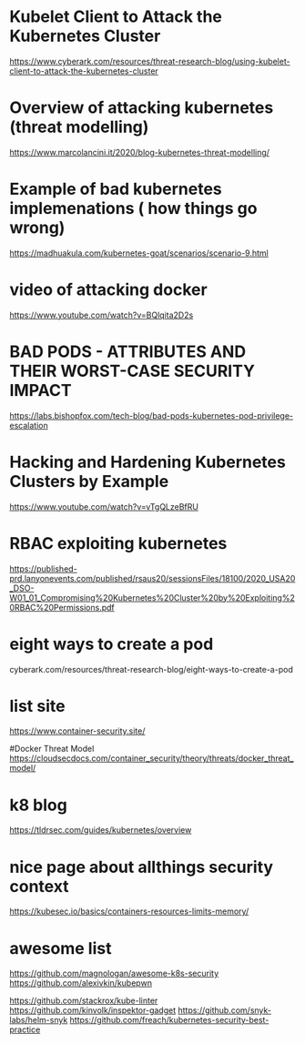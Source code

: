 # Kubelet Client to Attack the Kubernetes Cluster
https://www.cyberark.com/resources/threat-research-blog/using-kubelet-client-to-attack-the-kubernetes-cluster

# Overview of attacking kubernetes (threat modelling)
https://www.marcolancini.it/2020/blog-kubernetes-threat-modelling/

# Example of bad kubernetes implemenations ( how things go wrong)
https://madhuakula.com/kubernetes-goat/scenarios/scenario-9.html

# video of attacking docker
https://www.youtube.com/watch?v=BQlqita2D2s

# BAD PODS - ATTRIBUTES AND THEIR WORST-CASE SECURITY IMPACT
https://labs.bishopfox.com/tech-blog/bad-pods-kubernetes-pod-privilege-escalation

# Hacking and Hardening Kubernetes Clusters by Example
https://www.youtube.com/watch?v=vTgQLzeBfRU

# RBAC exploiting kubernetes
https://published-prd.lanyonevents.com/published/rsaus20/sessionsFiles/18100/2020_USA20_DSO-W01_01_Compromising%20Kubernetes%20Cluster%20by%20Exploiting%20RBAC%20Permissions.pdf

# eight ways to create a pod
cyberark.com/resources/threat-research-blog/eight-ways-to-create-a-pod

# list site
https://www.container-security.site/

#Docker Threat Model
https://cloudsecdocs.com/container_security/theory/threats/docker_threat_model/

# k8 blog
https://tldrsec.com/guides/kubernetes/overview

# nice page about allthings security context
https://kubesec.io/basics/containers-resources-limits-memory/

# awesome list
https://github.com/magnologan/awesome-k8s-security
https://github.com/alexivkin/kubepwn


https://github.com/stackrox/kube-linter
https://github.com/kinvolk/inspektor-gadget
https://github.com/snyk-labs/helm-snyk
https://github.com/freach/kubernetes-security-best-practice
